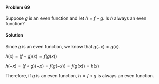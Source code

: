 <div class="alert alert-warning" role="alert">
<h4 class="alert-heading">Problem 69</h4>

Suppose $g$ is an even function and let $h = f \circ g$. Is $h$ always an even function?

</div>

<div class="alert alert-success" role="alert">
<h4 class="alert-heading">Solution</h4>

Since $g$ is an even function, we know that $g(-x) = g(x)$.

$h(x) = (f \circ g)(x) = f(g(x))$

$h(-x) = (f \circ g)(-x) = f(g(-x)) = f(g(x)) = h(x)$

Therefore, if $g$ is an even function, $h = f \circ g$ is always an even function.

</div>

